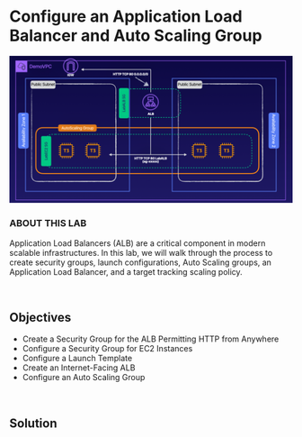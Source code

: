 # Configure an Application Load Balancer and Auto Scaling Group

![](../../img/ChallengeLab-1.png)

### ABOUT THIS LAB
Application Load Balancers (ALB) are a critical component in modern scalable infrastructures. In this lab, we will walk through the process to create security groups, launch configurations, Auto Scaling groups, an Application Load Balancer, and a target tracking scaling policy.

<br>

## Objectives
- Create a Security Group for the ALB Permitting HTTP from Anywhere
- Configure a Security Group for EC2 Instances
- Configure a Launch Template
- Create an Internet-Facing ALB
- Configure an Auto Scaling Group

<br>

## Solution
